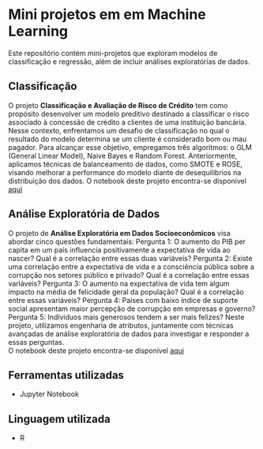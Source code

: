 # Mini projetos em em Machine Learning

Este repositório contém mini-projetos que exploram modelos de classificação e regressão, além de incluir análises exploratórias de dados.

## Classificação

O projeto **Classificação e Avaliação de Risco de Crédito** tem como propósito desenvolver um modelo preditivo destinado a classificar o risco associado à concessão de crédito a clientes 
de uma instituição bancária. Nesse contexto, enfrentamos um desafio de classificação no qual o resultado do modelo determina se um cliente é considerado bom ou mau pagador.
Para alcançar esse objetivo, empregamos três algoritmos: o GLM (General Linear Model), Naive Bayes e Random Forest. Anteriormente, aplicamos técnicas de balanceamento de dados, 
como SMOTE e ROSE, visando melhorar a performance do modelo diante de desequilíbrios na distribuição dos dados.
O notebook deste projeto encontra-se disponível [aqui](https://github.com/leticiadluz/mini_projetos_ML_R/blob/main/Classificacao_avaliacao_risco_credito_R.ipynb)

## Análise Exploratória de Dados
O projeto de **Análise Exploratória em Dados Socioeconômicos** visa abordar cinco questões fundamentais:
Pergunta 1: O aumento do PIB per capita em um país influencia positivamente a expectativa de vida ao nascer? Qual é a correlação entre essas duas variáveis?
Pergunta 2: Existe uma correlação entre a expectativa de vida e a consciência pública sobre a corrupção nos setores público e privado? Qual é a correlação entre essas variáveis?
Pergunta 3: O aumento na expectativa de vida tem algum impacto na média de felicidade geral da população? Qual é a correlação entre essas variáveis?
Pergunta 4: Países com baixo índice de suporte social apresentam maior percepção de corrupção em empresas e governo?
Pergunta 5: Indivíduos mais generosos tendem a ser mais felizes?
Neste projeto, utilizamos engenharia de atributos, juntamente com técnicas avançadas de análise exploratória de dados para investigar e responder a essas perguntas.  
O notebook deste projeto encontra-se disponível [aqui](https://github.com/leticiadluz/mini_projetos_ML_R/blob/main/AED_dados_socioeconomicos.ipynb)

## Ferramentas utilizadas

* Jupyter Notebook

## Linguagem utilizada

* R
